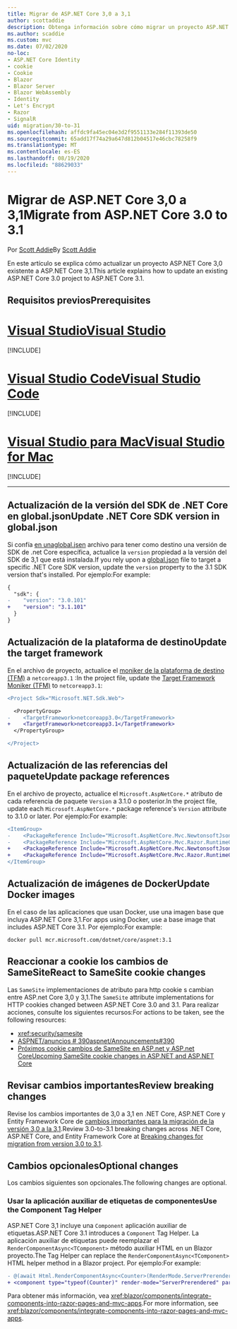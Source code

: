 ```yaml
---
title: Migrar de ASP.NET Core 3,0 a 3,1
author: scottaddie
description: Obtenga información sobre cómo migrar un proyecto ASP.NET Core 3,0 a ASP.NET Core 3,1.
ms.author: scaddie
ms.custom: mvc
ms.date: 07/02/2020
no-loc:
- ASP.NET Core Identity
- cookie
- Cookie
- Blazor
- Blazor Server
- Blazor WebAssembly
- Identity
- Let's Encrypt
- Razor
- SignalR
uid: migration/30-to-31
ms.openlocfilehash: affdc9fa45ec04e3d2f9551133e284f11393de50
ms.sourcegitcommit: 65add17f74a29a647d812b04517e46cbc78258f9
ms.translationtype: MT
ms.contentlocale: es-ES
ms.lasthandoff: 08/19/2020
ms.locfileid: "88629033"
---
```

# <a name="migrate-from-aspnet-core-30-to-31"></a><span data-ttu-id="fc7d6-103">Migrar de ASP.NET Core 3,0 a 3,1</span><span class="sxs-lookup"><span data-stu-id="fc7d6-103">Migrate from ASP.NET Core 3.0 to 3.1</span></span>

<span data-ttu-id="fc7d6-104">Por [Scott Addie](https://github.com/scottaddie)</span><span class="sxs-lookup"><span data-stu-id="fc7d6-104">By [Scott Addie](https://github.com/scottaddie)</span></span>

<span data-ttu-id="fc7d6-105">En este artículo se explica cómo actualizar un proyecto ASP.NET Core 3,0 existente a ASP.NET Core 3,1.</span><span class="sxs-lookup"><span data-stu-id="fc7d6-105">This article explains how to update an existing ASP.NET Core 3.0 project to ASP.NET Core 3.1.</span></span>

## <a name="prerequisites"></a><span data-ttu-id="fc7d6-106">Requisitos previos</span><span class="sxs-lookup"><span data-stu-id="fc7d6-106">Prerequisites</span></span>

# <a name="visual-studio"></a>[<span data-ttu-id="fc7d6-107">Visual Studio</span><span class="sxs-lookup"><span data-stu-id="fc7d6-107">Visual Studio</span></span>](#tab/visual-studio)

[!INCLUDE[](~/includes/net-core-prereqs-vs-3.1.md)]

# <a name="visual-studio-code"></a>[<span data-ttu-id="fc7d6-108">Visual Studio Code</span><span class="sxs-lookup"><span data-stu-id="fc7d6-108">Visual Studio Code</span></span>](#tab/visual-studio-code)

[!INCLUDE[](~/includes/net-core-prereqs-vsc-3.1.md)]

# <a name="visual-studio-for-mac"></a>[<span data-ttu-id="fc7d6-109">Visual Studio para Mac</span><span class="sxs-lookup"><span data-stu-id="fc7d6-109">Visual Studio for Mac</span></span>](#tab/visual-studio-mac)

[!INCLUDE[](~/includes/net-core-prereqs-mac-3.1.md)]

---

## <a name="update-net-core-sdk-version-in-globaljson"></a><span data-ttu-id="fc7d6-110">Actualización de la versión del SDK de .NET Core en global.json</span><span class="sxs-lookup"><span data-stu-id="fc7d6-110">Update .NET Core SDK version in global.json</span></span>

<span data-ttu-id="fc7d6-111">Si confía [ en unaglobal.jsen](/dotnet/core/tools/global-json) archivo para tener como destino una versión de SDK de .net Core específica, actualice la `version` propiedad a la versión del SDK de 3,1 que está instalada.</span><span class="sxs-lookup"><span data-stu-id="fc7d6-111">If you rely upon a [global.json](/dotnet/core/tools/global-json) file to target a specific .NET Core SDK version, update the `version` property to the 3.1 SDK version that's installed.</span></span> <span data-ttu-id="fc7d6-112">Por ejemplo:</span><span class="sxs-lookup"><span data-stu-id="fc7d6-112">For example:</span></span>

```diff
{
  "sdk": {
-    "version": "3.0.101"
+    "version": "3.1.101"
  }
}
```

## <a name="update-the-target-framework"></a><span data-ttu-id="fc7d6-113">Actualización de la plataforma de destino</span><span class="sxs-lookup"><span data-stu-id="fc7d6-113">Update the target framework</span></span>

<span data-ttu-id="fc7d6-114">En el archivo de proyecto, actualice el [moniker de la plataforma de destino (TFM)](/dotnet/standard/frameworks) a `netcoreapp3.1` :</span><span class="sxs-lookup"><span data-stu-id="fc7d6-114">In the project file, update the [Target Framework Moniker (TFM)](/dotnet/standard/frameworks) to `netcoreapp3.1`:</span></span>

```diff
<Project Sdk="Microsoft.NET.Sdk.Web">

  <PropertyGroup>
-    <TargetFramework>netcoreapp3.0</TargetFramework>
+    <TargetFramework>netcoreapp3.1</TargetFramework>
  </PropertyGroup>

</Project>
```

## <a name="update-package-references"></a><span data-ttu-id="fc7d6-115">Actualización de las referencias del paquete</span><span class="sxs-lookup"><span data-stu-id="fc7d6-115">Update package references</span></span>

<span data-ttu-id="fc7d6-116">En el archivo de proyecto, actualice el `Microsoft.AspNetCore.*` atributo de cada referencia de paquete `Version` a 3.1.0 o posterior.</span><span class="sxs-lookup"><span data-stu-id="fc7d6-116">In the project file, update each `Microsoft.AspNetCore.*` package reference's `Version` attribute to 3.1.0 or later.</span></span> <span data-ttu-id="fc7d6-117">Por ejemplo:</span><span class="sxs-lookup"><span data-stu-id="fc7d6-117">For example:</span></span>

```diff
<ItemGroup>
-    <PackageReference Include="Microsoft.AspNetCore.Mvc.NewtonsoftJson" Version="3.0.0" />
-    <PackageReference Include="Microsoft.AspNetCore.Mvc.Razor.RuntimeCompilation" Version="3.0.0" Condition="'$(Configuration)' == 'Debug'" />
+    <PackageReference Include="Microsoft.AspNetCore.Mvc.NewtonsoftJson" Version="3.1.1" />
+    <PackageReference Include="Microsoft.AspNetCore.Mvc.Razor.RuntimeCompilation" Version="3.1.1" Condition="'$(Configuration)' == 'Debug'" />
</ItemGroup>
```

## <a name="update-docker-images"></a><span data-ttu-id="fc7d6-118">Actualización de imágenes de Docker</span><span class="sxs-lookup"><span data-stu-id="fc7d6-118">Update Docker images</span></span>

<span data-ttu-id="fc7d6-119">En el caso de las aplicaciones que usan Docker, use una imagen base que incluya ASP.NET Core 3,1.</span><span class="sxs-lookup"><span data-stu-id="fc7d6-119">For apps using Docker, use a base image that includes ASP.NET Core 3.1.</span></span> <span data-ttu-id="fc7d6-120">Por ejemplo:</span><span class="sxs-lookup"><span data-stu-id="fc7d6-120">For example:</span></span>

```console
docker pull mcr.microsoft.com/dotnet/core/aspnet:3.1
```

## <a name="react-to-samesite-no-loccookie-changes"></a><span data-ttu-id="fc7d6-121">Reaccionar a cookie los cambios de SameSite</span><span class="sxs-lookup"><span data-stu-id="fc7d6-121">React to SameSite cookie changes</span></span>

<span data-ttu-id="fc7d6-122">Las `SameSite` implementaciones de atributo para http cookie s cambian entre ASP.net Core 3,0 y 3,1.</span><span class="sxs-lookup"><span data-stu-id="fc7d6-122">The `SameSite` attribute implementations for HTTP cookies changed between ASP.NET Core 3.0 and 3.1.</span></span> <span data-ttu-id="fc7d6-123">Para realizar acciones, consulte los siguientes recursos:</span><span class="sxs-lookup"><span data-stu-id="fc7d6-123">For actions to be taken, see the following resources:</span></span>

* <xref:security/samesite>
* [<span data-ttu-id="fc7d6-124">ASPNET/anuncios # 390</span><span class="sxs-lookup"><span data-stu-id="fc7d6-124">aspnet/Announcements#390</span></span>](https://github.com/aspnet/Announcements/issues/390)
* <span data-ttu-id="fc7d6-125">[Próximos cookie cambios de SameSite en ASP.net y ASP.net Core](https://devblogs.microsoft.com/aspnet/upcoming-samesite-cookie-changes-in-asp-net-and-asp-net-core/)</span><span class="sxs-lookup"><span data-stu-id="fc7d6-125">[Upcoming SameSite cookie changes in ASP.NET and ASP.NET Core](https://devblogs.microsoft.com/aspnet/upcoming-samesite-cookie-changes-in-asp-net-and-asp-net-core/)</span></span>

## <a name="review-breaking-changes"></a><span data-ttu-id="fc7d6-126">Revisar cambios importantes</span><span class="sxs-lookup"><span data-stu-id="fc7d6-126">Review breaking changes</span></span>

<span data-ttu-id="fc7d6-127">Revise los cambios importantes de 3,0 a 3,1 en .NET Core, ASP.NET Core y Entity Framework Core de [cambios importantes para la migración de la versión 3,0 a la 3,1](/dotnet/core/compatibility/3.0-3.1).</span><span class="sxs-lookup"><span data-stu-id="fc7d6-127">Review 3.0-to-3.1 breaking changes across .NET Core, ASP.NET Core, and Entity Framework Core at [Breaking changes for migration from version 3.0 to 3.1](/dotnet/core/compatibility/3.0-3.1).</span></span>

## <a name="optional-changes"></a><span data-ttu-id="fc7d6-128">Cambios opcionales</span><span class="sxs-lookup"><span data-stu-id="fc7d6-128">Optional changes</span></span>

<span data-ttu-id="fc7d6-129">Los cambios siguientes son opcionales.</span><span class="sxs-lookup"><span data-stu-id="fc7d6-129">The following changes are optional.</span></span>

### <a name="use-the-component-tag-helper"></a><span data-ttu-id="fc7d6-130">Usar la aplicación auxiliar de etiquetas de componentes</span><span class="sxs-lookup"><span data-stu-id="fc7d6-130">Use the Component Tag Helper</span></span>

<span data-ttu-id="fc7d6-131">ASP.NET Core 3,1 incluye una `Component` aplicación auxiliar de etiquetas.</span><span class="sxs-lookup"><span data-stu-id="fc7d6-131">ASP.NET Core 3.1 introduces a `Component` Tag Helper.</span></span> <span data-ttu-id="fc7d6-132">La aplicación auxiliar de etiquetas puede reemplazar el `RenderComponentAsync<TComponent>` método auxiliar HTML en un Blazor proyecto.</span><span class="sxs-lookup"><span data-stu-id="fc7d6-132">The Tag Helper can replace the `RenderComponentAsync<TComponent>` HTML helper method in a Blazor project.</span></span> <span data-ttu-id="fc7d6-133">Por ejemplo:</span><span class="sxs-lookup"><span data-stu-id="fc7d6-133">For example:</span></span>

```diff
- @(await Html.RenderComponentAsync<Counter>(RenderMode.ServerPrerendered, new { IncrementAmount = 10 }))
+ <component type="typeof(Counter)" render-mode="ServerPrerendered" param-IncrementAmount="10" />
```

<span data-ttu-id="fc7d6-134">Para obtener más información, vea <xref:blazor/components/integrate-components-into-razor-pages-and-mvc-apps>.</span><span class="sxs-lookup"><span data-stu-id="fc7d6-134">For more information, see <xref:blazor/components/integrate-components-into-razor-pages-and-mvc-apps>.</span></span>
